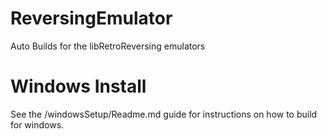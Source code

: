 # ReversingEmulator
Auto Builds for the libRetroReversing emulators

# Windows Install
See the /windowsSetup/Readme.md guide for instructions on how to build for windows.
